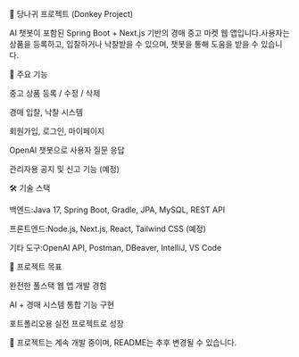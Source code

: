 🫏 당나귀 프로젝트 (Donkey Project)

AI 챗봇이 포함된 Spring Boot + Next.js 기반의 경매 중고 마켓 웹 앱입니다.사용자는 상품을 등록하고, 입찰하거나 낙찰받을 수 있으며, 챗봇을 통해 도움을 받을 수 있습니다.

🚀 주요 기능

중고 상품 등록 / 수정 / 삭제

경매 입찰, 낙찰 시스템

회원가입, 로그인, 마이페이지

OpenAI 챗봇으로 사용자 질문 응답

관리자용 공지 및 신고 기능 (예정)

🛠️ 기술 스택

백엔드:Java 17, Spring Boot, Gradle, JPA, MySQL, REST API

프론트엔드:Node.js, Next.js, React, Tailwind CSS (예정)

기타 도구:OpenAI API, Postman, DBeaver, IntelliJ, VS Code

🧠 프로젝트 목표

완전한 풀스택 웹 앱 개발 경험

AI + 경매 시스템 통합 기능 구현

포트폴리오용 실전 프로젝트로 성장

📌 프로젝트는 계속 개발 중이며, README는 추후 변경될 수 있습니다.
